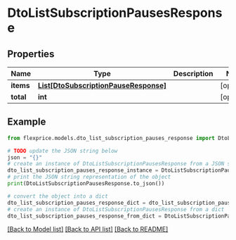 # DtoListSubscriptionPausesResponse


## Properties

Name | Type | Description | Notes
------------ | ------------- | ------------- | -------------
**items** | [**List[DtoSubscriptionPauseResponse]**](DtoSubscriptionPauseResponse.md) |  | [optional] 
**total** | **int** |  | [optional] 

## Example

```python
from flexprice.models.dto_list_subscription_pauses_response import DtoListSubscriptionPausesResponse

# TODO update the JSON string below
json = "{}"
# create an instance of DtoListSubscriptionPausesResponse from a JSON string
dto_list_subscription_pauses_response_instance = DtoListSubscriptionPausesResponse.from_json(json)
# print the JSON string representation of the object
print(DtoListSubscriptionPausesResponse.to_json())

# convert the object into a dict
dto_list_subscription_pauses_response_dict = dto_list_subscription_pauses_response_instance.to_dict()
# create an instance of DtoListSubscriptionPausesResponse from a dict
dto_list_subscription_pauses_response_from_dict = DtoListSubscriptionPausesResponse.from_dict(dto_list_subscription_pauses_response_dict)
```
[[Back to Model list]](../README.md#documentation-for-models) [[Back to API list]](../README.md#documentation-for-api-endpoints) [[Back to README]](../README.md)


